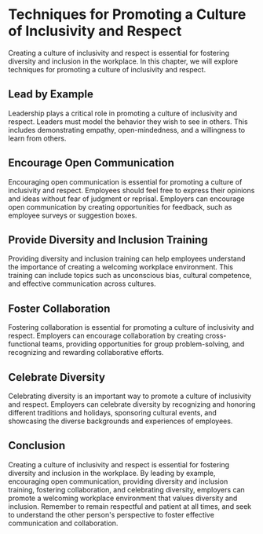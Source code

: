 Techniques for Promoting a Culture of Inclusivity and Respect
=======================================================================================================================

Creating a culture of inclusivity and respect is essential for fostering diversity and inclusion in the workplace. In this chapter, we will explore techniques for promoting a culture of inclusivity and respect.

Lead by Example
---------------

Leadership plays a critical role in promoting a culture of inclusivity and respect. Leaders must model the behavior they wish to see in others. This includes demonstrating empathy, open-mindedness, and a willingness to learn from others.

Encourage Open Communication
----------------------------

Encouraging open communication is essential for promoting a culture of inclusivity and respect. Employees should feel free to express their opinions and ideas without fear of judgment or reprisal. Employers can encourage open communication by creating opportunities for feedback, such as employee surveys or suggestion boxes.

Provide Diversity and Inclusion Training
----------------------------------------

Providing diversity and inclusion training can help employees understand the importance of creating a welcoming workplace environment. This training can include topics such as unconscious bias, cultural competence, and effective communication across cultures.

Foster Collaboration
--------------------

Fostering collaboration is essential for promoting a culture of inclusivity and respect. Employers can encourage collaboration by creating cross-functional teams, providing opportunities for group problem-solving, and recognizing and rewarding collaborative efforts.

Celebrate Diversity
-------------------

Celebrating diversity is an important way to promote a culture of inclusivity and respect. Employers can celebrate diversity by recognizing and honoring different traditions and holidays, sponsoring cultural events, and showcasing the diverse backgrounds and experiences of employees.

Conclusion
----------

Creating a culture of inclusivity and respect is essential for fostering diversity and inclusion in the workplace. By leading by example, encouraging open communication, providing diversity and inclusion training, fostering collaboration, and celebrating diversity, employers can promote a welcoming workplace environment that values diversity and inclusion. Remember to remain respectful and patient at all times, and seek to understand the other person's perspective to foster effective communication and collaboration.

